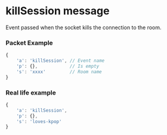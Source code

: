 # killSession message

Event passed when the socket kills the connection to the room.


### Packet Example

```js
{
    'a': 'killSession', // Event name
    'p': {},            // Is empty
    's': 'xxxx'         // Room name
}
```
### Real life example
```js
{
    'a': 'killSession',
    'p': {},
    's': 'loves-kpop'
}
```